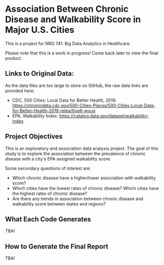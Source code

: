 # Association Between Chronic Disease and Walkability Score in Major U.S. Cities

This is a project for NRG 741: Big Data Analytics in Healthcare.

Please note that this is a work in progress! Come back later to view the final product. 

## Links to Original Data:

As the data files are too large to store on GitHub, the raw data links are provided here:

* CDC, 500 Cities: Local Data for Better Health, 2019: https://chronicdata.cdc.gov/500-Cities-Places/500-Cities-Local-Data-for-Better-Health-2019-relea/6vp6-wxuq
* EPA, Walkability Index: https://catalog.data.gov/dataset/walkability-index 

## Project Objectives

This is an exploratory and association data analysis project. The goal of this study is to explore the association between the prevalence of chronic disease with a city's EPA assigned walkability score.

Some secondary questions of interest are:
 
* Which chronic disease have a higher/lower association with walkability score?
* Which cities have the lowest rates of chronic disease? Which cities have the highest rates of chronic disease?
* Are there any trends in association between chronic disease and walkability score between states and regions?


## What Each Code Generates

TBA! 

## How to Generate the Final Report

TBA! 
